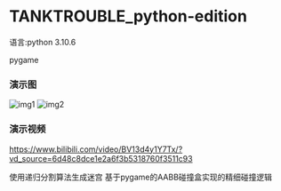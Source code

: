 # TANKTROUBLE_python-edition

语言:python 3.10.6

pygame

### 演示图
![img1](https://github.com/mglyn/TANKTROUBLE-pythonedition/blob/main/pics/pic1.png)
![img2](https://github.com/mglyn/TANKTROUBLE-pythonedition/blob/main/pics/pic2.png)

### 演示视频
https://www.bilibili.com/video/BV13d4y1Y7Tx/?vd_source=6d48c8dce1e2a6f3b5318760f3511c93

使用递归分割算法生成迷宫
基于pygame的AABB碰撞盒实现的精细碰撞逻辑
